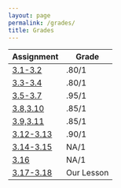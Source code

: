 ```yaml
---
layout: page
permalink: /grades/
title: Grades
---
```

|Assignment|Grade|
|---|---|
|[3.1-3.2](https://iconicshark3.github.io/ColinMills/week-13/big-idea-3/2022/11/18/expressions-and-strings.html)|.80/1|
|[3.3-3.4](https://iconicshark3.github.io/ColinMills/week%2013/2022/11/28/lesson-1-Homework.html)|.80/1|
|[3.5-3.7](https://iconicshark3.github.io/ColinMills/week%2013/2022/11/30/homework.html)|.95/1|
|[3.8,3.10](https://iconicshark3.github.io/ColinMills/2022/11/26/listanditerationhomework.html)|.85/1|
|[3.9,3.11](https://iconicshark3.github.io/ColinMills/2022/12/07/homework.html)|.85/1|
|[3.12-3.13](https://iconicshark3.github.io/ColinMills/2022/12/08/notetemplate.html)|.90/1|
|[3.14-3.15](https://iconicshark3.github.io/ColinMills/week-13/big-idea-3/2022/12/03/libraries-hw.html)|NA/1|
|[3.16]()|NA/1|
|[3.17-3.18](https://www.youtube.com/watch?v=dQw4w9WgXcQ)|Our Lesson|